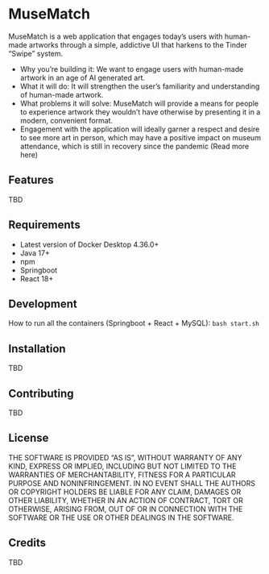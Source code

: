 # MuseMatch
MuseMatch is a web application that engages today’s users with human-made artworks through a simple, addictive UI that harkens to the Tinder “Swipe” system.
  * Why you’re building it: We want to engage users with human-made artwork in an age of AI generated art.
  * What it will do: It will strengthen the user’s familiarity and understanding of human-made artwork.
  * What problems it will solve: MuseMatch will provide a means for people to experience artwork they wouldn’t have otherwise by presenting it in a modern, convenient format.
  * Engagement with the application will ideally garner a respect and desire to see  more art in person, which may have a positive impact on museum attendance, which is still in recovery since the pandemic (Read more here) 

## Features

TBD

## Requirements

* Latest version of Docker Desktop 4.36.0+
* Java 17+
* npm
* Springboot
* React 18+

## Development 

How to run all the containers (Springboot + React + MySQL): `bash start.sh`

## Installation

TBD

## Contributing

TBD

## License

THE SOFTWARE IS PROVIDED “AS IS”, WITHOUT WARRANTY OF ANY KIND, EXPRESS OR IMPLIED, INCLUDING BUT NOT LIMITED TO THE WARRANTIES OF MERCHANTABILITY, FITNESS FOR A PARTICULAR PURPOSE AND NONINFRINGEMENT. IN NO EVENT SHALL THE AUTHORS OR COPYRIGHT HOLDERS BE LIABLE FOR ANY CLAIM, DAMAGES OR OTHER LIABILITY, WHETHER IN AN ACTION OF CONTRACT, TORT OR OTHERWISE, ARISING FROM, OUT OF OR IN CONNECTION WITH THE SOFTWARE OR THE USE OR OTHER DEALINGS IN THE SOFTWARE.

## Credits

TBD
